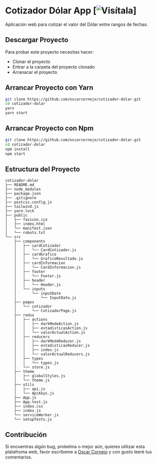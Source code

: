 # Cotizador Dólar App [![Visítala](https://cotizador-dolar.netlify.app/)]

Aplicación web para cotizar el valor del Dólar entre rangos de fechas.

## Descargar Proyecto

Para probar este proyecto necesitas hacer:
- Clonar el proyecto
- Entrar a la carpeta del proyecto clonado
- Arranacar el proyecto

## Arrancar Proyecto con Yarn

```sh
git clone https://github.com/oscarcornejo/cotizador-dolar.git
cd cotizador-dolar
yarn
yarn start
```

## Arrancar Proyecto con Npm

```sh
git clone https://github.com/oscarcornejo/cotizador-dolar.git
cd cotizador-dolar
npm install
npm start
```

## Estructura del Proyecto

```
cotizador-dolar
├── README.md
├── node_modules
├── package.json
├── .gitignore
├── postcss.config.js
├── tailwind.js
├── yarn.lock
├── public
│   ├── favicon.ico
│   ├── index.html
│   └── manifest.json
│   └── robots.txt
└── src
    ├── components
    │   ├── cardCotizador
    │   │   └── CardCotizador.js
    │   ├── cardGrafico
    │   │   └── GraficoResultado.js
    │   ├── cardInformacion
    │   │   └── CardInformacion.js
    │   ├── footer
    │   │   └── Footer.js
    │   ├── header
    │   │   └── Header.js
    │   └── inputs
    │       └── inputDate
    │           └── InputDate.js
    ├── pages
    │   └── cotizador
    │       └── CotizadorPage.js
    ├── redux
    │   ├── actions
    │   │   ├── darkModeAction.js
    │   │   ├── estadisticasAction.js
    │   │   └── valorActualAction.js
    │   ├── reducers
    │   │   ├── darkModeReducer.js
    │   │   ├── estadisticasReducer.js
    │   │   ├── index.js
    │   │   └── valorActualReducers.js
    │   ├── types
    │   │   └── types.js
    │   └── store.js
    ├── theme
    │   ├── globalStyles.js
    │   └── theme.js
    ├── utils
    │   ├── api.js
    │   └── ApiKeys.js
    ├── App.js
    ├── App.test.js
    ├── index.css
    ├── index.js
    └── serviceWorker.js
    └── setupTests.js
```

## Contribución

Si encuentras algún bug, probelma o mejor aún, quieres utilizar esta platafroma web, favor escríbeme a [Oscar Cornejo](https://www.linkedin.com/in/oscarcornejo10/) y con gusto leeré tus comentarios.
